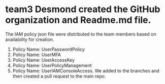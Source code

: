 # team3 Desmond created the GitHub organization and Readme.md file.
The IAM policy json file were distributed to the team members based on availability for creation.
1.	Policy Name: UserPasswordPolicy
2.	Policy Name: UserMFA
3.	Policy Name: UserAccessKey
4.	Policy Name: UserPolicyManagement
5.	Policy Name: UserIAMConsoleAccess.
We added to the branches and then created a pull request to the main repo.
